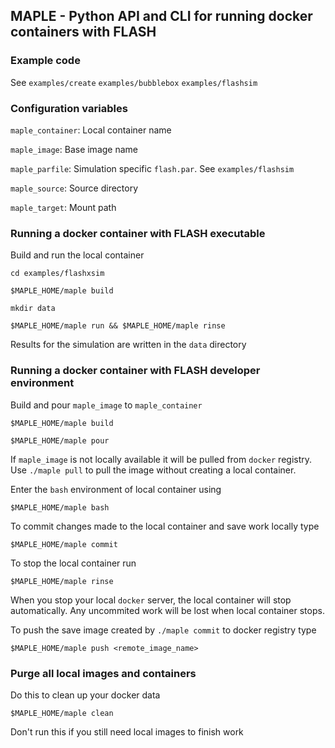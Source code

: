 ## MAPLE - Python API and CLI for running docker containers with FLASH

### Example code

See ```examples/create```  ```examples/bubblebox```  ```examples/flashsim```
 
### Configuration variables

```maple_container```: Local container name

```maple_image```: Base image name

```maple_parfile```: Simulation specific ```flash.par```. See ```examples/flashsim```

```maple_source```: Source directory

```maple_target```: Mount path

### Running a docker container with FLASH executable

Build and run the local container

```
cd examples/flashxsim

$MAPLE_HOME/maple build
```

```
mkdir data

$MAPLE_HOME/maple run && $MAPLE_HOME/maple rinse
```
Results for the simulation are written in the  ```data``` directory

### Running a docker container with FLASH developer environment


Build and pour ```maple_image``` to ```maple_container```

```
$MAPLE_HOME/maple build
```

```
$MAPLE_HOME/maple pour 
```

If ```maple_image``` is not locally available it will be pulled from ```docker``` registry. Use ```./maple pull``` to pull the image without creating a local container.

Enter the ```bash``` environment of local container using

```
$MAPLE_HOME/maple bash
```

To commit changes made to the local container and save work locally type

```
$MAPLE_HOME/maple commit
```

To stop the local container run

```
$MAPLE_HOME/maple rinse
```

When you stop your local ```docker``` server, the local container will stop automatically. Any uncommited work will be lost when local container stops.

To push the save image created by ```./maple commit``` to docker registry type

```
$MAPLE_HOME/maple push <remote_image_name>
```

### Purge all local images and containers

Do this to clean up your docker data

```
$MAPLE_HOME/maple clean
```

Don't run this if you still need local images to finish work
